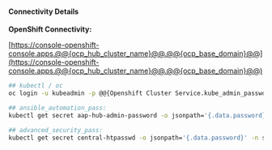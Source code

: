 

#### Connectivity Details

__OpenShift Connectivity:__

[https://console-openshift-console.apps.@@{ocp_hub_cluster_name}@@.@@{ocp_base_domain}@@](https://console-openshift-console.apps.@@{ocp_hub_cluster_name}@@.@@{ocp_base_domain}@@)


```bash
## kubectl / oc
oc login -u kubeadmin -p @@{Openshift Cluster Service.kube_admin_password}@@ https://api.@@{ocp_cluster_name}@@.@@{ocp_base_domain}@@:6443

## ansible_automation_pass:
kubectl get secret aap-hub-admin-password -o jsonpath='{.data.password}' -n ansible-automation-platform | base64 -d

## advanced_security_pass:
kubectl get secret central-htpasswd -o jsonpath='{.data.password}' -n stackrox | base64 -d
```
